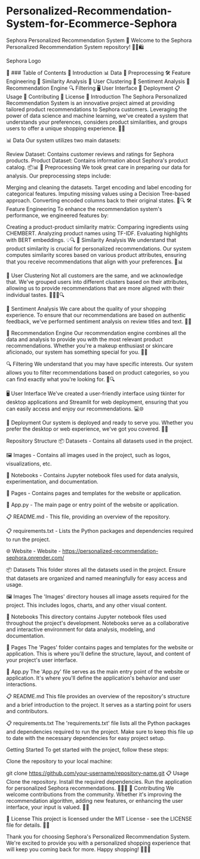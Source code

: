 # Personalized-Recommendation-System-for-Ecommerce-Sephora

Sephora Personalized Recommendation System 🌟
Welcome to the Sephora Personalized Recommendation System repository! 💄👠🛍️

Sephora Logo

📜 ### Table of Contents
🚀 Introduction
📊 Data
🧹 Preprocessing
🛠️ Feature Engineering
🌟 Similarity Analysis
🤝 User Clustering
📢 Sentiment Analysis
🎁 Recommendation Engine
🔍 Filtering
🖥️ User Interface
🚀 Deployment
📋 Usage
🤝 Contributing
📄 License
🚀 Introduction
The Sephora Personalized Recommendation System is an innovative project aimed at providing tailored product recommendations to Sephora customers. Leveraging the power of data science and machine learning, we've created a system that understands your preferences, considers product similarities, and groups users to offer a unique shopping experience. 🛒✨

📊 Data
Our system utilizes two main datasets:

Review Dataset: Contains customer reviews and ratings for Sephora products.
Product Dataset: Contains information about Sephora's product catalog. 📦📊
🧹 Preprocessing
We took great care in preparing our data for analysis. Our preprocessing steps include:

Merging and cleaning the datasets.
Target encoding and label encoding for categorical features.
Imputing missing values using a Decision Tree-based approach.
Converting encoded columns back to their original states. 🧹🔍
🛠️ Feature Engineering
To enhance the recommendation system's performance, we engineered features by:

Creating a product-product similarity matrix:
Comparing ingredients using CHEMBERT.
Analyzing product names using TF-IDF.
Evaluating highlights with BERT embeddings. 💡🔍
🌟 Similarity Analysis
We understand that product similarity is crucial for personalized recommendations. Our system computes similarity scores based on various product attributes, ensuring that you receive recommendations that align with your preferences. 🤝📊

🤝 User Clustering
Not all customers are the same, and we acknowledge that. We've grouped users into different clusters based on their attributes, allowing us to provide recommendations that are more aligned with their individual tastes. 🧑‍🤝‍🧑🔍

📢 Sentiment Analysis
We care about the quality of your shopping experience. To ensure that our recommendations are based on authentic feedback, we've performed sentiment analysis on review titles and text. 📝🙂

🎁 Recommendation Engine
Our recommendation engine combines all the data and analysis to provide you with the most relevant product recommendations. Whether you're a makeup enthusiast or skincare aficionado, our system has something special for you. 🎁✨

🔍 Filtering
We understand that you may have specific interests. Our system allows you to filter recommendations based on product categories, so you can find exactly what you're looking for. 🧐🔍

🖥️ User Interface
We've created a user-friendly interface using tkinter for desktop applications and Streamlit for web deployment, ensuring that you can easily access and enjoy our recommendations. 💻🌐

🚀 Deployment
Our system is deployed and ready to serve you. Whether you prefer the desktop or web experience, we've got you covered. 🚀🌐

Repository Structure
📦 Datasets - Contains all datasets used in the project.

🖼️ Images - Contains all images used in the project, such as logos, visualizations, etc.

📔 Notebooks - Contains Jupyter notebook files used for data analysis, experimentation, and documentation.

📄 Pages - Contains pages and templates for the website or application.

🚀 App.py - The main page or entry point of the website or application.

📋 README.md - This file, providing an overview of the repository.

📋 requirements.txt - Lists the Python packages and dependencies required to run the project.

🌐 Website - Website - https://personalized-recommendation-sephora.onrender.com/

📦 Datasets
This folder stores all the datasets used in the project. Ensure that datasets are organized and named meaningfully for easy access and usage.

🖼️ Images
The 'Images' directory houses all image assets required for the project. This includes logos, charts, and any other visual content.

📔 Notebooks
This directory contains Jupyter notebook files used throughout the project's development. Notebooks serve as a collaborative and interactive environment for data analysis, modeling, and documentation.

📄 Pages
The 'Pages' folder contains pages and templates for the website or application. This is where you'll define the structure, layout, and content of your project's user interface.

🚀 App.py
The 'App.py' file serves as the main entry point of the website or application. It's where you'll define the application's behavior and user interactions.

📋 README.md
This file provides an overview of the repository's structure and a brief introduction to the project. It serves as a starting point for users and contributors.

📋 requirements.txt
The 'requirements.txt' file lists all the Python packages and dependencies required to run the project. Make sure to keep this file up to date with the necessary dependencies for easy project setup.

Getting Started
To get started with the project, follow these steps:

Clone the repository to your local machine:

git clone https://github.com/your-username/repository-name.git
📋 Usage
Clone the repository.
Install the required dependencies.
Run the application for personalized Sephora recommendations. 🚀👩‍💻
🤝 Contributing
We welcome contributions from the community. Whether it's improving the recommendation algorithm, adding new features, or enhancing the user interface, your input is valued. 🤗🤝

📄 License
This project is licensed under the MIT License - see the LICENSE file for details. 📜📄

Thank you for choosing Sephora's Personalized Recommendation System. We're excited to provide you with a personalized shopping experience that will keep you coming back for more. Happy shopping! 🛒💄🎉

